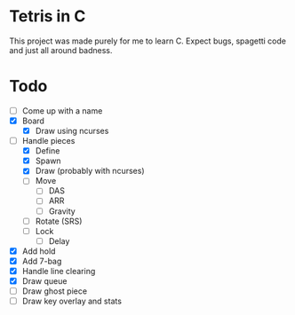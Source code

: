 # Tetris in C

This project was made purely for me to learn C. Expect bugs, spagetti code and
just all around badness.

# Todo

- [ ] Come up with a name
- [X] Board
    - [X] Draw using ncurses
- [ ] Handle pieces
    - [X] Define
    - [X] Spawn
    - [X] Draw (probably with ncurses)
    - [ ] Move
        - [ ] DAS
        - [ ] ARR
        - [ ] Gravity
    - [ ] Rotate (SRS)
    - [ ] Lock
        - [ ] Delay
- [X] Add hold
- [X] Add 7-bag
- [X] Handle line clearing
- [X] Draw queue
- [ ] Draw ghost piece
- [ ] Draw key overlay and stats
